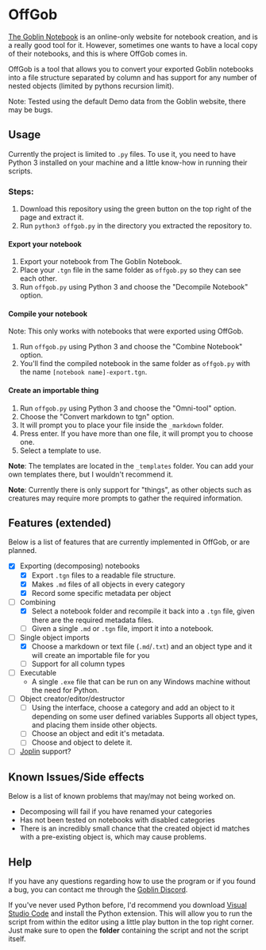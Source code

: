# OffGob

[The Goblin Notebook](the-goblin.net) is an online-only website for notebook creation, and is a really good tool for it. However, sometimes one wants to have a local copy of their notebooks, and this is where OffGob comes in.

OffGob is a tool that allows you to convert your exported Goblin notebooks into a file structure separated by column and has support for any number of nested objects (limited by pythons recursion limit).

Note: Tested using the default Demo data from the Goblin website, there may be bugs.

## Usage

Currently the project is limited to `.py` files. To use it, you need to have Python 3 installed on your machine and a little know-how in running their scripts.

### Steps:

1. Download this repository using the green button on the top right of the page and extract it.
2. Run `python3 offgob.py` in the directory you extracted the repository to.

#### Export your notebook

1. Export your notebook from The Goblin Notebook.
2. Place your `.tgn` file in the same folder as `offgob.py` so they can see each other.
3. Run `offgob.py` using Python 3 and choose the "Decompile Notebook" option.

#### Compile your notebook

Note: This only works with notebooks that were exported using OffGob.

1. Run `offgob.py` using Python 3 and choose the "Combine Notebook" option.
2. You'll find the compiled notebook in the same folder as `offgob.py` with the name `[notebook name]-export.tgn`.

#### Create an importable thing

1. Run `offgob.py` using Python 3 and choose the "Omni-tool" option.
2. Choose the "Convert markdown to tgn" option.
3. It will prompt you to place your file inside the `_markdown` folder.
4. Press enter. If you have more than one file, it will prompt you to choose one.
5. Select a template to use.

**Note**: The templates are located in the `_templates` folder. You can add your own templates there, but I wouldn't recommend it.

**Note**: Currently there is only support for "things", as other objects such as creatures may require more prompts to gather the required information. 

## Features (extended)

Below is a list of features that are currently implemented in OffGob, or are planned.

- [x] Exporting (decomposing) notebooks
  - [x] Export `.tgn` files to a readable file structure.
  - [x] Makes `.md` files of all objects in every category
  - [x] Record some specific metadata per object
- [ ] Combining
  - [x] Select a notebook folder and recompile it back into a `.tgn` file, given there are the required metadata files.
  - [ ] Given a single `.md` or `.tgn` file, import it into a notebook.
- [ ] Single object imports
  - [x] Choose a markdown or text file (`.md`/`.txt`) and an object type and it will create an importable file for you
  - [ ] Support for all column types
- [ ] Executable
  - A single `.exe` file that can be run on any Windows machine without the need for Python.
- [ ] Object creator/editor/destructor
  - [ ] Using the interface, choose a category and add an object to it depending on some user defined variables Supports all object types, and placing them inside other objects.
  - [ ] Choose an object and edit it's metadata.
  - [ ] Choose and object to delete it.
- [ ] [Joplin](https://joplinapp.org/) support? 

## Known Issues/Side effects

Below is a list of known problems that may/may not being worked on. 

- Decomposing will fail if you have renamed your categories
- Has not been tested on notebooks with disabled categories
- There is an incredibly small chance that the created object id matches with a pre-existing object is, which may cause problems.

## Help

If you have any questions regarding how to use the program or if you found a bug, you can contact me through the [Goblin Discord](https://discord.gg/8Z7Y4Z).

If you've never used Python before, I'd recommend you download [Visual Studio Code](https://code.visualstudio.com/) and install the Python extension. This will allow you to run the script from within the editor using a little play button in the top right corner. Just make sure to open the **folder** containing the script and not the script itself.
